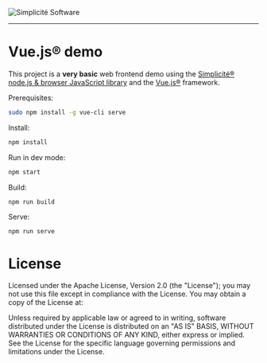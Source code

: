 ![Simplicit&eacute; Software](https://www.simplicite.io/resources/logos/logo250.png)
* * *

Vue.js&reg; demo
================

This project is a **very basic** web frontend demo using
the [Simplicit&eacute;&reg; node.js &amp; browser JavaScript library](https://github.com/simplicitesoftware/nodejs-api)
and the [Vue.js&reg;](https://vuejs.org) framework.

Prerequisites:

```bash
sudo npm install -g vue-cli serve
```

Install:

```bash
npm install
```

Run in dev mode:

```bash
npm start
```

Build:

```bash
npm run build
```

Serve:

```bash
npm run serve
```

License
=======

Licensed under the Apache License, Version 2.0 (the "License");
you may not use this file except in compliance with the License.
You may obtain a copy of the License at:

[](http://www.apache.org/licenses/LICENSE-2.0)

Unless required by applicable law or agreed to in writing, software
distributed under the License is distributed on an "AS IS" BASIS,
WITHOUT WARRANTIES OR CONDITIONS OF ANY KIND, either express or implied.
See the License for the specific language governing permissions and
limitations under the License.
